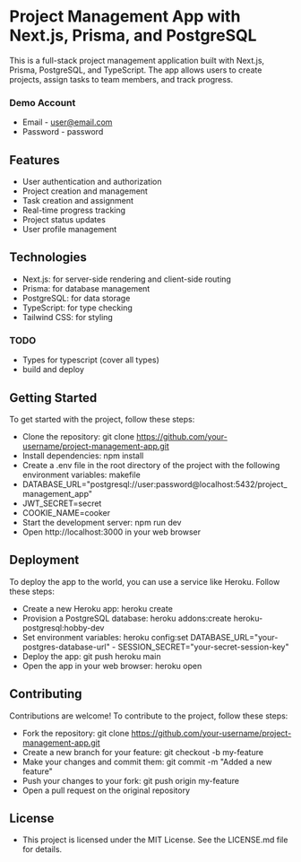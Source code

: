 # Project Management App with Next.js, Prisma, and PostgreSQL
This is a full-stack project management application built with Next.js, Prisma, PostgreSQL, and TypeScript. The app allows users to create projects, assign tasks to team members, and track progress.


### Demo Account 
- Email - user@email.com
- Password - password

## Features
- User authentication and authorization
- Project creation and management
- Task creation and assignment
- Real-time progress tracking
- Project status updates
- User profile management


## Technologies
- Next.js: for server-side rendering and client-side routing
- Prisma: for database management
- PostgreSQL: for data storage
- TypeScript: for type checking
- Tailwind CSS: for styling

### TODO
- Types for typescript (cover all types)
- build and deploy

## Getting Started
To get started with the project, follow these steps:

- Clone the repository: git clone https://github.com/your-username/project-management-app.git
- Install dependencies: npm install
- Create a .env file in the root directory of the project with the following environment variables:
makefile
- DATABASE_URL="postgresql://user:password@localhost:5432/project_management_app"
- JWT_SECRET=secret
- COOKIE_NAME=cooker
- Start the development server: npm run dev
- Open http://localhost:3000 in your web browser


## Deployment
To deploy the app to the world, you can use a service like Heroku. Follow these steps:

- Create a new Heroku app: heroku create
- Provision a PostgreSQL database: heroku addons:create heroku-postgresql:hobby-dev
- Set environment variables: heroku config:set DATABASE_URL="your-postgres-database-url" - SESSION_SECRET="your-secret-session-key"
- Deploy the app: git push heroku main
- Open the app in your web browser: heroku open


## Contributing
Contributions are welcome! To contribute to the project, follow these steps:

- Fork the repository: git clone https://github.com/your-username/project-management-app.git
- Create a new branch for your feature: git checkout -b my-feature
- Make your changes and commit them: git commit -m "Added a new feature"
- Push your changes to your fork: git push origin my-feature
- Open a pull request on the original repository

## License
- This project is licensed under the MIT License. See the LICENSE.md file for details.
